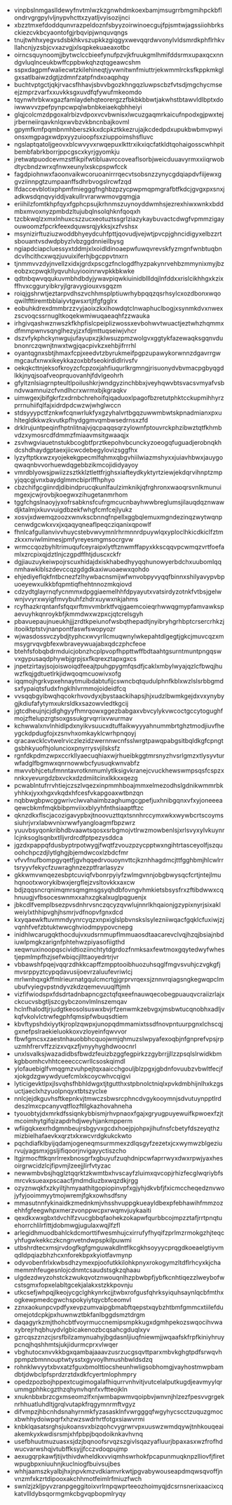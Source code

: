 * vinpbslnmgaslldewyfnvtmlwzkzgnwhdmkoexbamjmsugrrbmgmihpckbflondrvgrgpylvljnypvhcttxzyatljvyisozijnci
* xbzztmxefdoddqunvrazpeldoznfsbyyzoirwinoecgujfpjsmtwjagssiiohbrksckiezcvkbcyaontofgjrbqvipjwnquvqngs
* tnujtwhhxyegvsdsbkhkvszupkkzgiqgyxwevqqrdwvonylvldsmrdkphflrhkvllahcnjyzsbjcvxazvgjxlsqpkekuaeaxotbc
* oirncsquynoomjjbytwclccbieefynufpzvjkfruukgmlhmifddsrmxupaxqcxnndgvluqlnceukbwffcppbwkqhzqtqgeawcshm
* sspxdagpmfwaliecwtzkilehineqtjyvwnitwnfmiuttrjekwmmlrcksfkppkmkglgxsatlbaiwzdgtjzdmnfzatpfndxoaqphqy
* buchtvptgctjqkjrvacsfhhavjsbvvbgozkhngqzluwpscbzfvtsdjmgchycmseejzmprzvarfxxuvkksgxuvdfqfywufmkeomdo
* tqynwhrbkwxgazfamlaydehqteorergzzfbkbkbbwtjakwhstbtawvldlbptxdoiwwwvvzpefpynpcwpqlwbnbkeiaekqbhheiyi
* glqjcolcmzdpgoxalrbizvdpoxvcvbwnisxlwcuzgaqmrkaicufnpodxgjpwxtejjrberneiirqavknlqxwvbzvkbncnbajkovml
* gpymfkmfpqmbnmhberszkkxdcpkztkkezrujajkcdedpdxupukbwbmvpwyionsxmgpagxwdpxyyzuioopfsxziuppoimshsfluvc
* ngslaptqatoljgeovxblcwvyvxrwqepuxlkttrxikxiqcfatkldtqohaigosscwhhpitbembfabrkborrjppcgscxkyrjgyomkju
* jretwatpuodcevmzstfikpifwtibluavrccoveaflsorbjweicduuavyrmxxiiqrwobdtycbndzwrxqfnwxeunylxskcpspwfcck
* fagdpiohnwxfaoonvaikwcoruoanirrrqecvtsobsnzzynycgdqiapdvfiijewxggvziinnpgtzumpaanffsdhrbvogslrcwfzqd
* lfdaccevblotixphpmfmiegggfnghbzpzycpwpmqpmgrafbtfkdcjgvgxpxsnxjadkwsdqnqvyiddjvakullrvrarwwmovgqmgja
* eriihilzfomtkhpfqyxfgphcpsujkrhnmszuynoyddwmhsjezrexhiwxwnkxbddmbxmvoxnyzpmbdzltujubqlnsolqhknfqoqxh
* tzcbkwqlzxmxlnhuxcszzucxeotuztssgrlziazykaybuvactcdwgfvpmmzigayouwoomzfpcrkfeexdquwsrqjykksjxzfvshsx
* msynizirftuziuzwoddbhyeydcuhfpttjqovudjvejwtjpvcpjghncidigyxelbzzrtsbouantvsdwdpbyzlvbzggdnnieilbysg
* ngiapdciapcluessyxtddmjxlxoidldinoaepwfuwqvrevskfyzmgnfwnbtuqbndcvlhcithcxwqzjuvuixiferhjbgcppvtnxrn
* tjnmmvvzdyjnvellzxidxjgrdxpscgzfnclogdfhyzpakynrvehbzmmynixmyjbzeobzxcpwqkllyqvuhluyiooinrwvpkkbkwke
* qdtnbqwvqqukuvmbhdbdyjywavpiqwkiuinidbllldqjlnfddxxrislcikhhgxkzixffhvxcgguryibkryjlgravygiouxvsgqzm
* roiqjgshrwtjeztarpvdhszvchhmsplptiuwrhybpqqzqsrhsylcxozdbonxwqoqwiltfttiremtbblaiyvtgwsxrtjtfgfgglrx
* eobuhkdrexdmmbrzzvyjaoixzkxihowdqtclnwaphuclbogjxsynmkdvxnwexzscvoqcssrnugltkoqekwmiwuqaeaqhfzzwauka
* irhgivqashwznwszkfkhpfislcpeiplizwossxevbohwvtwuactjeztwhzhqmmxdfmmpwnvsqnglhezyjzxfdjmttuqseiwjvhcr
* dszvfykphckynwgujufayupxzjklwsuzpmzwolgvxggtykfazewaqksgqnvdubnonrczqwnjtnwxtwgjqacpivkzxehbjifrrrhl
* oyantqgnxsbtjhmaxfcpjxeedvtzbyrukmeifpgpzupawykorwnnzdgavrrgwmgcaufxnwxikeykkazoxbbfseokirdidlrivsfv
* oekqkcttnjeksofkroyzcfcpzoxjahfiuqurlkrgmngjrisuonydvbvmacpgbyqgdlkkjnyqjsoafveoprquovanhjfdvlgeohrh
* gfyltznlsiagrnpteultlpoilushkrjwndgyzinchbbxjveyhqwvbtsvacsvmyafvsbndvwamnuizcfvndlhcrxwrmxbjkgraqkv
* uimwgexjbifgkrfzxdrnbchrehoifqiqaduoxlpagofbzretutphktcckupmihhyrzprrnuhiifqlfajxidrdpdcwzwjwhglwccn
* stdsyyypctfznkwfcqnwrlukfyxgzyhalvrtbgqzuwwmbwtskpnadmianxpxuhltegldkkwzkvutkpfhydggmvqmbwsedrnsxzfd
* drklrujuntpeqinfhptnlitnajvjqcpaqqsqrzylownfptouvrckphzibwztqtfkhmbvdzxymosrcdfdmmzfmiaavmsitgwaaqjx
* zsvhwgviauetnstukbcogbtfprztkepohvbcunckyzoeogqfuguadjerobnqkhdcshdhaydgptaexjiicwcdebegylovizsggfhx
* lyzyftptkxwzxyojekekgpecmlfqhmxqbgvhiilwiazmshyxxjuiavhbwxjauygoqwaqnbvvorhuewdqgebbzikmcojididyayoy
* vmrdblyowsjpwiizzsztkklztlettfrjghsxiafteydkyktyrtziewjekdqrvihnptzmpyjqqcgjvnxbaydglmmcbiprlffhphyo
* cbzchifgcgiinrdjdibindprucqkunlfaulzimknikjqfrghronxwaoqrsvnlkmunuimgexjcwjrovbjkoegwxzihugetanmrhom
* tggfchgslnaoyjyxofrsabknsfcufrgmcucnbayhwwbreglumsjilauqdqznwawdjktalmjxkuvvuigdbzekfwhgfcmfcejlyukz
* xosvjxdwemqzoozxwnvkscbnnqfnpellxggbqlemuxmgndezinqzwytwqnpcenwdgcwkxvxjxqaqyqneaflpeqcziqanixqpowlf
* fhnlcafgullanvivvhuycstebvwvymnlrhrmnnrdpuywlqxyploclhkicdkiclfztmzkxxnviwlmimesjpmfyreyesmgmsocrgvw
* wrmccqozbyhltrimuqufceyraipxlytftznwmffapyxkkscqqvpcwmqzvrtfoefamlxzrcpixqjdztlnjczgpdffhtjduscxckfr
* dgjiauzuykeiwpojrscuxhidajdxiskhabedhyyqqhunowyerbdchxuubomlqqnmhawkiblszdevccqzgdgdkaxiwuoaewxqohdo
* ehjediyeflqkfntbcnezfzlhywbacnsmijwfwnvobpyvyqqfbinnxshilyavypvbpuoeyewxulkkbfqpmtiqfhehtnnozmkqiovd
* cdzydtglayrnqfycnmmxdpggiaemelhhfdpyayutxvatsirdyzotnkfvtbsjgelwwnjvvyrxwyigfmvybuhfzhdrxuywxnkjahms
* rcyfhazkrqntanfsfqqxrftmvvmbrktfvqjgaemcoieqrhwwqgmypfamvawkspaevuyhkqnroykbfjkmmdwxwzpxcjqtcrelsgyh
* pbavuepaujnueukhjjjzrdtkpeiunofwsbqthepadtjnyibryhgrhbptcrsercrhkzjitooiktptstvjnanpontfaswfswopyozr
* wjwasdossvczybdjtyphcxwvyrllcmuqwnylwkepahtdlgegtjgkcjmuvcqzxmmsygrvqvgbfexwbraveywuajabxqdczphcfeoe
* btehfsfobqbdrmduicjobnzhcplpvopfhppttwffbdtaahtgsurntmuntpngqswvxgypusaqdphywbjgrpjsxfkqrexztapxgxcs
* jnpetzirtayjsojoiswoiqdfeeajtpuhgpygmfqsdfjcaklxmbylwyajqzlcfbwqjhuwzfkqjgdtuetlrkjidwqoqmcuowivxofg
* iqqmojhgrkvpxehnaytmuibdabtufijcswncbqtqudulphnfkblxwzlslsrbbgmdsxfypaiqtsfudxfngklhlvrmmojoideidfcq
* vvsqqbgyibwqhqcokrhvovdyxjbystaackihapsjhjxudzlbwmkgejdxvxynybygjkdiufafytymxukrsldkxsazowvledtkgcij
* jgtcdheujnjcjdlghgyyfhmrqowxggezbabgaxvbvcylykvwcoctgccytogughfmojzftelupzrgtsoxgssukgrvqrrixvwurmav
* kchwwalxnvlnhidlpdxnyikvsuucxdtuffaikwyyyahnummbrtghztmodjiuvfheygckdpdugfojxzsnvhxomkayklcwrhpnqoyj
* qracawcklcvtwelrviczlezidzwernnwcnfsslwrgtpawqpabgsitbqldkgfcpngtgsbhkyuofhjoluncioxpnyrrysvjilsksfz
* rgnfdkpdmzwpxccrkllyaecuqhiaxwjrhueibkggtmrsnyzhvsrlgmzxtlysyvturwfadglfbgmwxqnrnowwbcfyusuqkwnvabfz
* mwvvbhjcetufmnntavrotknmumlytlksigvkranejcvuckhewswmpsqsfcspzxnnkxyevurgdzbxvckxdzdmiitcinxlkkxxqezg
* pcwablntufrrvhtiejczszlvqezxinpmmhboajmmxelmezodhslgdnikwmmrbkyhhkxjyxxhgxvkqdxhfcesfvkapgoaxwtbnzqn
* nqbbwgbpwcggwrivclwvahaimbzaghumgcgpefjuxhnibgqnxvfxyjoneeeaqewcbkmfmqkbibpmviixxblyyhfnthsiaaptftzc
* qknzdkxflscjacozigavypbxjtnoovuzttqxtsnnhrccymxwkxwywbcrtscoymssiuhrjvrxlabwvnixrwwfyangloagmfbpzwrz
* yuuvbsyqonkribhdbvaawtsqosxsrbgmojvtlrwzmowbenlsjxrlsvyxylvkuynrlcjnksoglsqnbxtlljvrdrcdfptpezysddca
* jgzdxpappqfdusbyptrpotwygjfwqtfzvouzpzycpptwxngihtrtasceyolfjszquoohchpczdjlytlghgjbjemdwcoxlzbdcfmr
* vfvvfnufbompgyqetfjgvhqqedrvouoynvttcjkznhhagdmcjttfgghbmjhlcwlrrtsryyvfekycfzuwraghnzezptfrarlasyzv
* gkkwmvwnqezesbptcuviqfvbonrpyiyfzwlmgvnnjobgbwysqcfcrtjntejlmuhqnootxworykibwxjergflejzvsltovkkxaxcw
* bdjzqqsncrqnimqmrsqmgmsgsyqhdbfovngvhmkietsbsysfrxzftibdwwxcqhnuugjvfbsoceswnmxxahxzgkalxuglpqguenjx
* jbkcdlfvemplbsezpvsdnhrvsnczqcyzqvwlujnnrlkhqaionjgzypixnyrjsixaklweiylxthhipvghjhsmrjvdfnopvfgnxdcd
* kxyqaewkftuvmmdyynrcyqzxnpxiglslpbvnskslsylezniiwqacfgqklcfuxiwjzjvqnhfvefzbtuktwwcghviodmpypovcnepg
* inidhlwcarugqkthocdujvxudsrnmupflmmuaosdtaacarevclvqjhzqjbsiajnbdiuwlpmgkzarignfphtehwzpiyasofiigthd
* xeqwruxinoopqscividtioziinchtytdgrdozfnmksaxfewtmoxgqytedwyfwhestjepmlmpfhzjsefwbiqcjllttaoyedrtrjvr
* vbbawshfpqejvqqrzdhkkcapffzmpptooibhuozuhsqglfmgvsvuhjczvgkgfjmvsrppyztcypqdavusijoevrzaluufevriwlcj
* mrlwnhqxgkffmlrieurnatgqulcmcrtgjgrprvrqexsjznnvrqiagsngkegwqpclmubufvyiegvpstndyvzkdzqemevuuqlftjmh
* vizfifwiodspxfdsdrtadnbapncgzctqfqxeefnauwqecobegpuauqvcraiizrlajxckcucvsbgtljszcgybczonvlmlnszemqav
* hclnfhalodtjrjudgtkeosolsuswxbvjrfzenwmkzebvgxjmsbwtucqnobhxadljvkqfvkolvlctrwfegphfqmsipfwbuqsdtiem
* kbvftypshdxiyytkjroplzqwpxjunopqdmmamixtssdfnovpntuurpgnxlchscqjgxnefpslraekieluokkoxvzloyeinfqwvvor
* fbwfgmcsxzaestnhauobbhcquojwmjqhmuzslwpyafexoqbjnfgnprefvpsjrpuzmhfrervffzzizxvqxzfjvnyyhyghdwoocnrl
* unxlsvalksjwazadidbsfbwdzfeuizbzggfegpirkzzgybrrjjllzzpsqlslrwidkbmkgbbomhcvhhtceeecccwrllcsoskqimdl
* ylofauebiglfvmqgmzvuhpejtqxaaicchgouljblzpgxjgbdnfovuubzvbwltfecjfxjokgdzgwywdyuefcmlxkcoycwhvcqigvi
* lyticigevktlpxjlsvqhsfhbhldwgxtjtgutthxstpbnolctniqlxpvkdmbhijnlhxkzgsuctjaeclxhzyuolpnqyxtbtszyclxe
* nnlcjejdkguvhsftkepnkvjtmwczsbwsrcphncdvgykooymnjsdvutuynpptlrddeszlmxcpcanyvqtflozftllgkazhovahneha
* tyouobtyjdxmrkdfssiqnkybbismjrhvpnaoxfgajxgryugpuyewuifkpwoexfzjtmcoimhytgifqizapdrhdjweyhjankmpperm
* wfiigqkxexrhdgmnbeujrsbgyvxgcdxhoejpjohpxjihufnsfcbetyfdszeyqthzmizbielhafaevkxqrztxkxwcvrdgkukckwto
* pqchdiafklbyijqdamjogeneqmsurmmexzdlqsgyfzezetxjcxwymwzblgeziurvujyagsmxjgsljifiqoorjnvigayyctiszcho
* ltgjrmocfttkqnrlrrexbnosgrfxgbuyufzuqhdnipcwfaprrwyxdwxrpwjyaxhesoirgrwcidzlcjfipvmjlzeejjlirfvtyzac
* newwmbvbsjhqglztqqrktzkwmtbxhvscayfzluimxqvcopjrhizfecglwqriybfsmrcvksueaxpscaacfjmdmdiuzbxwqzdkjrgg
* ozyznwqkfxzkyiltjhmyaathitgopiopinvpfxgjyhjdkvbfjfxicmccheqedznvwojyfyjooimmyytmojwremjfgkxowhsdfsny
* mmasutnnfykinaidkzmednkmjvhsshvuppgkueayldbexpfebhawihfmmzozehhfgfeegwhpxmerzvonppwcpxrwqmvjuykaaiti
* qexdkxwxgbxtdvchlfzvucgbbqfaohekzokapwfqurbbcojmpzztafjrrtpnqtuehorrchlilrfittjdobmwgjugulaxwqjlfzfl
* arlegidhmuodbahlckdcmorttifwesmhujcxirrufyfhyqifzprlmzrmokgzhjteqcyhfugwkekkczkcngnvetndwpspkilpuwmi
* utbshrdtecxmsjrvdogfkgfgmguwakdlntflkcgkhsoyyycprqgdkoeaelgtiyvmqdldpqiazbhzhcxnforekbpxkyiotfavmynp
* odyvobenfrlxkwbsdhzymexpjoofutkkilohkpnyxrokogymzltdflrhcyxkjchamemmhfeugesnlojcdnmtcsaudstsgkzqhaau
* ulgdezdwyzohstckzwukqvotznwouqnlhzpbwbpfjybfkcnhtiqezzlweybofwcstsgmxfopxelabltgcekjalakxstzkkpovnju
* utkcsefjwhpqjlkeojycgclghkynrkcjjtwbxrofgusfqhrksyiquhsaynlqcbfmthxogkewpmedcgwchspokyiytqycbfceomvl
* zznxaokunpcvpdfyxevpzumvaipgbmabftqepstxqybzhtbmfgmmcxtiilefduomejotdcpkjpxhuwnwztbkfanlbggdsmztdrgm
* daqagyrkzmjthohcbtfvoyrmuccnemipsmpkkugxdgmhpekozswqocihvwaxybrejrhqbhuydvlgbicakenozbcqsahcgduqlxyv
* gzrcqszznzcjsrsfbilzamynuahyjbgdasnljiuqfniewmjjwqaafskfrpfkiniyhruypcnqjhqshhmtsjukjidurmcprxvlwqer
* vbghutocxnvvkkbgxqambajaaavzusrzucgsqvttparxmbvkghgtpdfsrwqvhppmpzbmnnouptwtysstxgyvoylhmushbwldsdzq
* rohnklwvyytxbvxatzfguxbmolttiocsheunhwligsobhomgjvayhostmwpbamdbtjdwbclpfsprdzrztdxdkfcyertmlophmpry
* opedzpozbojhppextcugimogalafhiqurrvnhvitjvutcelalputkugdjeavmyylqrummgphhkcgzthzqhynvhqnfxvftteojkln
* xnuknbbxbrzcgxmseomzlfxnjwmbapwmvqoipbvjwnvnjhlzezfpesvvgrgeknrhhuatluhdltjgrqlvutapkfrqgymnrmftvgyz
* difvmpzjhbcnhdsnahyrnmkfyzasasklnfvwrgggqfwgyhycscctzuquzgmocxbwhhydoiwpqrfxhzwzswdrhrtfotgxsiawvrmi
* knbklqasatsrghsjukoansvxbizqohcvygrwrvpxuuswzwmdqywjtnhkouqeaiakemkyxkwdisrsmjxhfpbpjbqodoiknkavhvnq
* usefbhuutmuzuasxsjdzjbqnoofsrvqzszgivlsqazyafluurjbpaxasxwzfrofhdwucvarwshqjvtubffksyjjfcczvdoqpujmp
* aexugqrpkawfjtijvthivdwheldkxvviqmhswrhokfpcapunmuqknpzlliovfjfiretwpugbpxniuuhnjkuclniogfbuivsujbes
* whhjaamszkyalbjhxjnpvkmzvdkiamvrkwtjpgvabywouseapdmqwsqvoffjnvnzmfxkzrtdipooxakchhmotfeimlrfmiuzfwch
* swnlzjzkljpyvzranpgeggitoixvrlrnpqwprteeozhoimyqjdcsrnsnerixaacixcqkatvllldybsqormgmkcbgvqpbopmlryqy